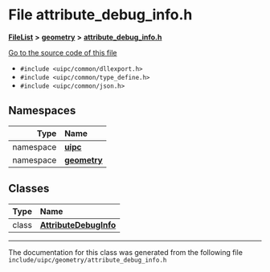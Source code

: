 

# File attribute\_debug\_info.h



[**FileList**](files.md) **>** [**geometry**](dir_04894967a28d068f10a69f6e8a07a2cb.md) **>** [**attribute\_debug\_info.h**](attribute__debug__info_8h.md)

[Go to the source code of this file](attribute__debug__info_8h_source.md)



* `#include <uipc/common/dllexport.h>`
* `#include <uipc/common/type_define.h>`
* `#include <uipc/common/json.h>`













## Namespaces

| Type | Name |
| ---: | :--- |
| namespace | [**uipc**](namespaceuipc.md) <br> |
| namespace | [**geometry**](namespaceuipc_1_1geometry.md) <br> |


## Classes

| Type | Name |
| ---: | :--- |
| class | [**AttributeDebugInfo**](classuipc_1_1geometry_1_1_attribute_debug_info.md) <br> |



















































------------------------------
The documentation for this class was generated from the following file `include/uipc/geometry/attribute_debug_info.h`

